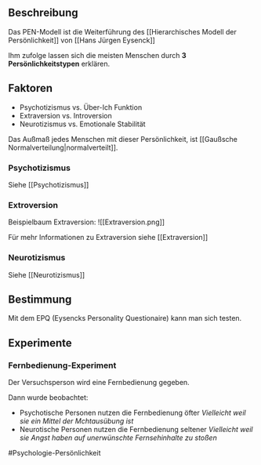 ## Beschreibung
Das PEN-Modell ist die Weiterführung des [[Hierarchisches Modell der Persönlichkeit]] von [[Hans Jürgen Eysenck]]

Ihm zufolge lassen sich die meisten Menschen durch **3 Persönlichkeitstypen** erklären.

## Faktoren
- Psychotizismus vs. Über-Ich Funktion
- Extraversion vs. Introversion
- Neurotizismus vs. Emotionale Stabilität

Das Außmaß jedes Menschen mit dieser Persönlichkeit, ist [[Gaußsche Normalverteilung|normalverteilt]].

### Psychotizismus
Siehe [[Psychotizismus]]

### Extroversion
Beispielbaum Extraversion:
![[Extraversion.png]]

Für mehr Informationen zu Extraversion siehe [[Extraversion]]

### Neurotizismus
Siehe [[Neurotizismus]]

## Bestimmung
Mit dem EPQ (Eysencks Personality Questionaire) kann man sich testen.

## Experimente
### Fernbedienung-Experiment
Der Versuchsperson wird eine Fernbedienung gegeben.

Dann wurde beobachtet:
- Psychotische Personen nutzen die Fernbedienung öfter
*Vielleicht weil sie ein Mittel der Mchtausübung ist*
- Neurotische Personen nutzen die Fernbedienung seltener
*Vielleicht weil sie Angst haben auf unerwünschte Fernsehinhalte zu stoßen*

#Psychologie-Persönlichkeit 